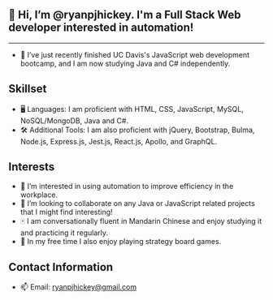 ## 👋 Hi, I’m @ryanpjhickey. I'm a Full Stack Web developer interested in automation!
---
- 🌲 I’ve just recently finished UC Davis's JavaScript web development bootcamp, and I am now studying Java and C# independently.

## Skillset

- 🖥️ Languages: I am proficient with HTML, CSS, JavaScript, MySQL, NoSQL/MongoDB, Java and C#. 
- 🛠️ Additional Tools: I am also proficient with jQuery, Bootstrap, Bulma, Node.js, Express.js, Jest.js, React.js, Apollo, and GraphQL.

## Interests
- 🦾 I’m interested in using automation to improve efficiency in the workplace.
- 🤝 I’m looking to collaborate on any Java or JavaScript related projects that I might find interesting!
- 🀄 I am conversationally fluent in Mandarin Chinese and enjoy studying it and practicing it regularly.
- 👾 In my free time I also enjoy playing strategy board games.

## Contact Information
- 📫 Email: ryanpjhickey@gmail.com
